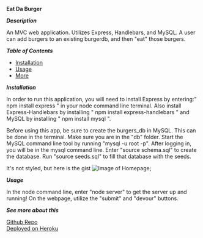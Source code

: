 **Eat Da Burger**

**_Description_**

An MVC web application. Utilizes Express, Handlebars, and MySQL. A user can add burgers to an existing burgerdb, and then "eat" those burgers.

**_Table of Contents_**

- [Installation](#Installation)
- [Usage](#Usage)
- [More](#More)

<a name="Installation">**_Installation_**</a>

In order to run this application, you will need to install Express by entering:" npm install express " in your node command line terminal. Also install Express-Handlebars by installing " npm install express-handlebars " and MySQL by installing " npm install mysql ".

Before using this app, be sure to create the burgers_db in MySQL. This can be done in the terminal. Make sure you are in the "db" folder. Start the MySQL command line tool by running "mysql -u root -p". After logging in, you will be in the mysql command line. Enter "source schema.sql" to create the database. Run "source seeds.sql" to fill that database with the seeds.

It's not styled, but here is the gist
![Image of Homepage]("/public/assets/eat.png");

<a name="Usage">**_Usage_**</a>

In the node command line, enter "node server" to get the server up and running! On the webpage, utilize the "submit" and "devour" buttons.

<a name="More">**_See more about this_**</a>

[Github Repo](https://github.com/tedwar52/Eat-Da-Burger)  
[Deployed on Heroku](https://warm-wave-56497.herokuapp.com/)
